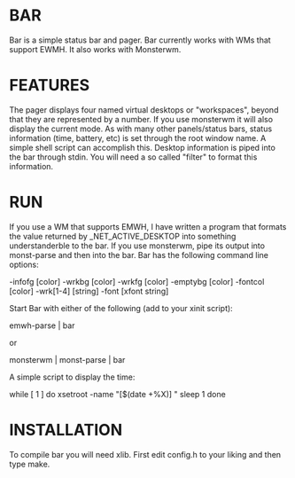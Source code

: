 
BAR
===

Bar is a simple status bar and pager. Bar currently works with WMs that support EWMH. It also works with Monsterwm. 

FEATURES
========

The pager displays four named virtual desktops or "workspaces", beyond that they are represented by a number. If you use monsterwm it will also display the current mode. As with many other panels/status bars, status information (time, battery, etc) is set through the root window name. A simple shell script can accomplish this. Desktop information is piped into the bar through stdin. You will need a so called "filter" to format this information. 

RUN
===

If you use a WM that supports EMWH, I have written a program that formats the value returned by _NET_ACTIVE_DESKTOP into something understanderble to the bar. If you use monsterwm, pipe its output into monst-parse and then into the bar. Bar has the following command line options:

-infofg [color]
-wrkbg [color]
-wrkfg [color]
-emptybg [color]
-fontcol [color]
-wrk[1-4] [string]
-font [xfont string]

Start Bar with either of the following (add to your xinit script):

emwh-parse | bar

or 

monsterwm | monst-parse | bar

A simple script to display the time:

while [ 1 ]
    do
        xsetroot -name "[$(date +%X)] "
        sleep 1
    done

INSTALLATION
============

To compile bar you will need xlib. First edit config.h to your liking and then type make. 


